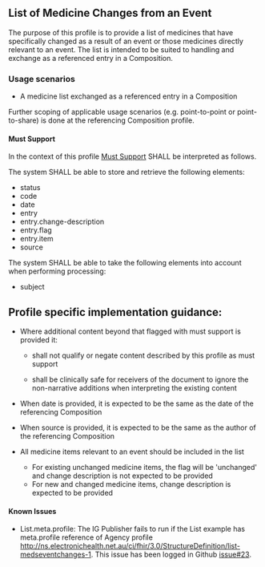 ## List of Medicine Changes from an Event

The purpose of this profile is to provide a list of medicines that have specifically changed as a result of an event or those medicines directly relevant to an event. The list is intended to be suited to handling and exchange as a referenced entry in a Composition.

### Usage scenarios
* A medicine list exchanged as a referenced entry in a Composition

Further scoping of applicable usage scenarios (e.g. point-to-point or point-to-share) is done at the referencing Composition profile.


#### Must Support

In the context of this profile [Must Support](http://hl7.org/fhir/STU3/conformance-rules.html#mustSupport) SHALL be interpreted as follows.

The system SHALL be able to store and retrieve the following elements: 
* status
* code
* date
* entry
* entry.change-description
* entry.flag
* entry.item
* source

The system SHALL be able to take the following elements into account when performing processing:
* subject

## Profile specific implementation guidance:

* Where additional content beyond that flagged with must support is provided it:

    * shall not qualify or negate content described by this profile as must support

    * shall be clinically safe for receivers of the document to ignore the non-narrative additions when interpreting the existing content

* When date is provided, it is expected to be the same as the date of the referencing Composition
* When source is provided, it is expected to be the same as the author of the referencing Composition
* All medicine items relevant to an event should be included in the list
    * For existing unchanged medicine items, the flag  will be 'unchanged' and change description is not expected to be provided
    * For new and changed medicine items, change description is expected to be provided

#### Known Issues

* List.meta.profile: The IG Publisher fails to run if the List example has meta.profile reference of Agency profile http://ns.electronichealth.net.au/ci/fhir/3.0/StructureDefinition/list-medseventchanges-1. This issue has been logged in Github [issue#23](https://github.com/AuDigitalHealth/ci-fhir-stu3/issues/23).
